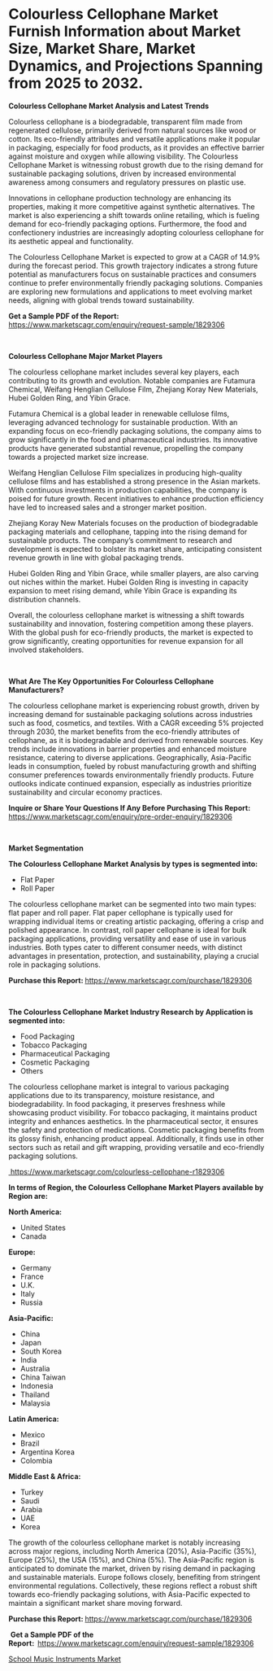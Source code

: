 <p><h1>Colourless Cellophane Market Furnish Information about Market Size, Market Share, Market Dynamics, and Projections Spanning from 2025 to 2032.</h1></p><p><strong>Colourless Cellophane Market Analysis and Latest Trends</strong></p>
<p><p>Colourless cellophane is a biodegradable, transparent film made from regenerated cellulose, primarily derived from natural sources like wood or cotton. Its eco-friendly attributes and versatile applications make it popular in packaging, especially for food products, as it provides an effective barrier against moisture and oxygen while allowing visibility. The Colourless Cellophane Market is witnessing robust growth due to the rising demand for sustainable packaging solutions, driven by increased environmental awareness among consumers and regulatory pressures on plastic use.</p><p>Innovations in cellophane production technology are enhancing its properties, making it more competitive against synthetic alternatives. The market is also experiencing a shift towards online retailing, which is fueling demand for eco-friendly packaging options. Furthermore, the food and confectionery industries are increasingly adopting colourless cellophane for its aesthetic appeal and functionality.</p><p>The Colourless Cellophane Market is expected to grow at a CAGR of 14.9% during the forecast period. This growth trajectory indicates a strong future potential as manufacturers focus on sustainable practices and consumers continue to prefer environmentally friendly packaging solutions. Companies are exploring new formulations and applications to meet evolving market needs, aligning with global trends toward sustainability.</p></p>
<p><strong>Get a Sample PDF of the Report:&nbsp;</strong> <a href="https://www.marketscagr.com/enquiry/request-sample/1829306?utm_campaign=2320&utm_medium=2&utm_source=Github&utm_content=ia&utm_term=09022025&utm_id=colourless-cellophane">https://www.marketscagr.com/enquiry/request-sample/1829306</a></p>
<p>&nbsp;</p>
<p><strong>Colourless Cellophane Major Market Players</strong></p>
<p><p>The colourless cellophane market includes several key players, each contributing to its growth and evolution. Notable companies are Futamura Chemical, Weifang Henglian Cellulose Film, Zhejiang Koray New Materials, Hubei Golden Ring, and Yibin Grace.</p><p>Futamura Chemical is a global leader in renewable cellulose films, leveraging advanced technology for sustainable production. With an expanding focus on eco-friendly packaging solutions, the company aims to grow significantly in the food and pharmaceutical industries. Its innovative products have generated substantial revenue, propelling the company towards a projected market size increase.</p><p>Weifang Henglian Cellulose Film specializes in producing high-quality cellulose films and has established a strong presence in the Asian markets. With continuous investments in production capabilities, the company is poised for future growth. Recent initiatives to enhance production efficiency have led to increased sales and a stronger market position.</p><p>Zhejiang Koray New Materials focuses on the production of biodegradable packaging materials and cellophane, tapping into the rising demand for sustainable products. The company’s commitment to research and development is expected to bolster its market share, anticipating consistent revenue growth in line with global packaging trends.</p><p>Hubei Golden Ring and Yibin Grace, while smaller players, are also carving out niches within the market. Hubei Golden Ring is investing in capacity expansion to meet rising demand, while Yibin Grace is expanding its distribution channels.</p><p>Overall, the colourless cellophane market is witnessing a shift towards sustainability and innovation, fostering competition among these players. With the global push for eco-friendly products, the market is expected to grow significantly, creating opportunities for revenue expansion for all involved stakeholders.</p></p>
<p>&nbsp;</p>
<p><strong>What Are The Key Opportunities For Colourless Cellophane Manufacturers?</strong></p>
<p><p>The colourless cellophane market is experiencing robust growth, driven by increasing demand for sustainable packaging solutions across industries such as food, cosmetics, and textiles. With a CAGR exceeding 5% projected through 2030, the market benefits from the eco-friendly attributes of cellophane, as it is biodegradable and derived from renewable sources. Key trends include innovations in barrier properties and enhanced moisture resistance, catering to diverse applications. Geographically, Asia-Pacific leads in consumption, fueled by robust manufacturing growth and shifting consumer preferences towards environmentally friendly products. Future outlooks indicate continued expansion, especially as industries prioritize sustainability and circular economy practices.</p></p>
<p><strong>Inquire or Share Your Questions If Any Before Purchasing This Report:</strong> <a href="https://www.marketscagr.com/enquiry/pre-order-enquiry/1829306?utm_campaign=2320&utm_medium=2&utm_source=Github&utm_content=ia&utm_term=09022025&utm_id=colourless-cellophane">https://www.marketscagr.com/enquiry/pre-order-enquiry/1829306</a></p>
<p>&nbsp;</p>
<p><strong>Market Segmentation</strong></p>
<p><strong>The Colourless Cellophane Market Analysis by types is segmented into:</strong></p>
<p><ul><li>Flat Paper</li><li>Roll Paper</li></ul></p>
<p><p>The colourless cellophane market can be segmented into two main types: flat paper and roll paper. Flat paper cellophane is typically used for wrapping individual items or creating artistic packaging, offering a crisp and polished appearance. In contrast, roll paper cellophane is ideal for bulk packaging applications, providing versatility and ease of use in various industries. Both types cater to different consumer needs, with distinct advantages in presentation, protection, and sustainability, playing a crucial role in packaging solutions.</p></p>
<p><strong>Purchase this Report:&nbsp;</strong><a href="https://www.marketscagr.com/purchase/1829306?utm_campaign=2320&utm_medium=2&utm_source=Github&utm_content=ia&utm_term=09022025&utm_id=colourless-cellophane">https://www.marketscagr.com/purchase/1829306</a></p>
<p>&nbsp;</p>
<p><strong>The Colourless Cellophane Market Industry Research by Application is segmented into:</strong></p>
<p><ul><li>Food Packaging</li><li>Tobacco Packaging</li><li>Pharmaceutical Packaging</li><li>Cosmetic Packaging</li><li>Others</li></ul></p>
<p><p>The colourless cellophane market is integral to various packaging applications due to its transparency, moisture resistance, and biodegradability. In food packaging, it preserves freshness while showcasing product visibility. For tobacco packaging, it maintains product integrity and enhances aesthetics. In the pharmaceutical sector, it ensures the safety and protection of medications. Cosmetic packaging benefits from its glossy finish, enhancing product appeal. Additionally, it finds use in other sectors such as retail and gift wrapping, providing versatile and eco-friendly packaging solutions.</p></p>
<p><a href="https://www.marketscagr.com/colourless-cellophane-r1829306?utm_campaign=2320&utm_medium=2&utm_source=Github&utm_content=ia&utm_term=09022025&utm_id=colourless-cellophane">&nbsp;https://www.marketscagr.com/colourless-cellophane-r1829306</a></p>
<p><strong>In terms of Region, the Colourless Cellophane Market Players available by Region are:</strong></p>
<p>
    <p> <strong> North America: </strong>
        <ul>
            <li>United States</li>
            <li>Canada</li>
        </ul>
        </p> 
    <p> <strong> Europe: </strong>
        <ul>
            <li>Germany</li>
            <li>France</li>
            <li>U.K.</li>
            <li>Italy</li>
            <li>Russia</li>
        </ul>
        </p> 
    <p> <strong> Asia-Pacific: </strong>
        <ul>
            <li>China</li>
            <li>Japan</li>
            <li>South Korea</li>
            <li>India</li>
            <li>Australia</li>
            <li>China Taiwan</li>
            <li>Indonesia</li>
            <li>Thailand</li>
            <li>Malaysia</li>
        </ul>
        </p> 
    <p> <strong> Latin America: </strong>
        <ul>
            <li>Mexico</li>
            <li>Brazil</li>
            <li>Argentina Korea</li>
            <li>Colombia</li>
        </ul>
        </p> 
    <p> <strong> Middle East & Africa: </strong>
        <ul>
            <li>Turkey</li>
            <li>Saudi</li>
            <li>Arabia</li>
            <li>UAE</li>
            <li>Korea</li>
        </ul>
    </p>
    </p>
<p><p>The growth of the colourless cellophane market is notably increasing across major regions, including North America (20%), Asia-Pacific (35%), Europe (25%), the USA (15%), and China (5%). The Asia-Pacific region is anticipated to dominate the market, driven by rising demand in packaging and sustainable materials. Europe follows closely, benefiting from stringent environmental regulations. Collectively, these regions reflect a robust shift towards eco-friendly packaging solutions, with Asia-Pacific expected to maintain a significant market share moving forward.</p></p>
<p><strong>Purchase this Report: </strong><a href="https://www.marketscagr.com/purchase/1829306?utm_campaign=2320&utm_medium=2&utm_source=Github&utm_content=ia&utm_term=09022025&utm_id=colourless-cellophane">https://www.marketscagr.com/purchase/1829306</a></p>
<p>&nbsp;<strong>Get a Sample PDF of the Report:&nbsp;&nbsp;</strong><a href="https://www.marketscagr.com/enquiry/request-sample/1829306?utm_campaign=2320&utm_medium=2&utm_source=Github&utm_content=ia&utm_term=09022025&utm_id=colourless-cellophane">https://www.marketscagr.com/enquiry/request-sample/1829306</a></p>
<p><strong></strong></p>
<p><p><a href="https://github.com/cheryjhonson/Market-Research-Report-List-1/blob/main/school-music-instruments-market.md?utm_campaign=2320&utm_medium=2&utm_source=Github&utm_content=ia&utm_term=09022025&utm_id=colourless-cellophane">School Music Instruments Market</a></p></p>